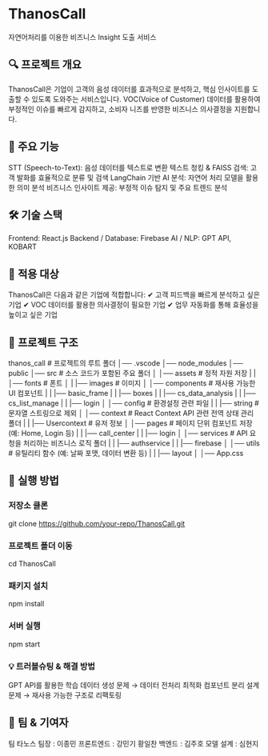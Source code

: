 # ThanosCall
자연어처리를 이용한 비즈니스 Insight 도출 서비스

## 🔍 프로젝트 개요
ThanosCall은 기업이 고객의 음성 데이터를 효과적으로 분석하고, 핵심 인사이트를 도출할 수 있도록 도와주는 서비스입니다.
VOC(Voice of Customer) 데이터를 활용하여 부정적인 이슈를 빠르게 감지하고, 소비자 니즈를 반영한 비즈니스 의사결정을 지원합니다.

## 🎯 주요 기능
STT (Speech-to-Text): 음성 데이터를 텍스트로 변환
텍스트 청킹 & FAISS 검색: 고객 발화를 효율적으로 분류 및 검색
LangChain 기반 AI 분석: 자연어 처리 모델을 활용한 의미 분석
비즈니스 인사이트 제공: 부정적 이슈 탐지 및 주요 트렌드 분석
## 🛠️ 기술 스택
Frontend: React.js
Backend / Database: Firebase
AI / NLP: GPT API, KOBART
## 📌 적용 대상
ThanosCall은 다음과 같은 기업에 적합합니다:
✔ 고객 피드백을 빠르게 분석하고 싶은 기업
✔ VOC 데이터를 활용한 의사결정이 필요한 기업
✔ 업무 자동화를 통해 효율성을 높이고 싶은 기업

## 📂 프로젝트 구조
thanos_call # 프로젝트의 루트 폴더
│── .vscode
│── node_modules
│── public
│── src # 소스 코드가 포함된 주요 폴더
│ │── assets # 정적 자원 저장
| | │── fonts # 폰트
│ | |── images # 이미지
│ │── components # 재사용 가능한 UI 컴포넌트
| | |── basic_frame
| | |── boxes
| | |── cs_data_analysis
| | |── cs_list_manage
| | |── login
│ │── config # 환경설정 관련 파일
| | |── string # 문자열 스트링으로 제외
│ │── context # React Context API 관련 전역 상태 관리 폴더
| | |── Usercontext # 유저 정보
│ │── pages # 페이지 단위 컴포넌트 저장 (예: Home, Login 등)
| | |── call_center
| | |── login
│ │── services # API 요청을 처리하는 비즈니스 로직 폴더
| | |── authservice
| | |── firebase
│ │── utils # 유틸리티 함수 (예: 날짜 포맷, 데이터 변환 등)
| | |── layout
│ │── App.css

## 🚀 실행 방법
### 저장소 클론
git clone https://github.com/your-repo/ThanosCall.git

### 프로젝트 폴더 이동
cd ThanosCall

### 패키지 설치
npm install

### 서버 실행
npm start

### 💡 트러블슈팅 & 해결 방법
GPT API를 활용한 학습 데이터 생성 문제 → 데이터 전처리 최적화
컴포넌트 분리 설계 문제 → 재사용 가능한 구조로 리팩토링

## 🙌 팀 & 기여자
팀 타노스
팀장 : 이종민
프론트엔드 : 강민기 황일찬
백엔드 : 김주호
모델 설계 : 심현지
